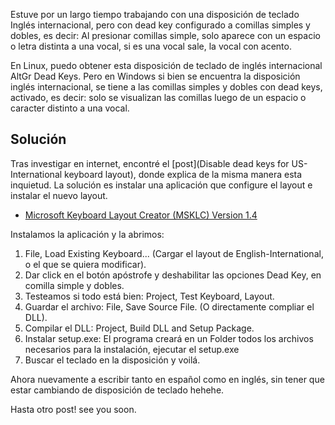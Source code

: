 Estuve por un largo tiempo trabajando con una disposición de teclado
Inglés internacional, pero con dead key configurado a
comillas simples y dobles, es decir: Al presionar comillas simple, solo
aparece con un espacio o letra distinta a una vocal, si es una vocal 
sale, la vocal con acento. 

En Linux, puedo obtener esta disposición de teclado de inglés internacional
AltGr Dead Keys. Pero en Windows si bien se encuentra la disposición
inglés internacional, se tiene a las comillas simples y dobles con dead keys,
activado, es decir: solo se visualizan las comillas luego de un espacio o 
caracter distinto a una vocal. 

## Solución

Tras investigar en internet, encontré el [post](Disable dead keys for US-International keyboard layout),
donde explica de la misma manera esta inquietud. La solución es instalar 
una aplicación que configure el layout e instalar el nuevo layout. 

* [Microsoft Keyboard Layout Creator (MSKLC) Version 1.4](https://www.microsoft.com/en-us/download/details.aspx?id=102134)

Instalamos la aplicación y la abrimos: 

1. File, Load Existing Keyboard... (Cargar el layout de English-International, o el que se quiera modificar).
2. Dar click en el botón apóstrofe y deshabilitar las opciones Dead Key, en
   comilla simple y dobles.
3. Testeamos si todo está bien: Project, Test Keyboard, Layout.
3. Guardar el archivo: File, Save Source File. (O directamente compliar el DLL).
4. Compilar el DLL: Project, Build DLL and Setup Package.
5. Instalar setup.exe: El programa creará en un Folder todos los archivos necesarios para la instalación, 
   ejecutar el setup.exe
6. Buscar el teclado en la disposición y voilá. 

Ahora nuevamente a escribir tanto en español como en inglés, sin tener que estar cambiando
de disposición de teclado hehehe.

Hasta otro post! see you soon.

